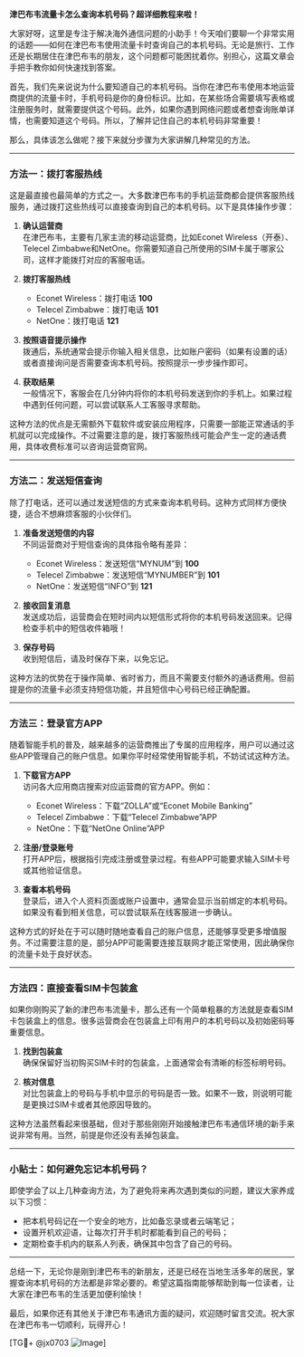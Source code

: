 **津巴布韦流量卡怎么查询本机号码？超详细教程来啦！**

大家好呀，这里是专注于解决海外通信问题的小助手！今天咱们要聊一个非常实用的话题——如何在津巴布韦使用流量卡时查询自己的本机号码。无论是旅行、工作还是长期居住在津巴布韦的朋友，这个问题都可能困扰着你。别担心，这篇文章会手把手教你如何快速找到答案。

首先，我们先来说说为什么要知道自己的本机号码。当你在津巴布韦使用本地运营商提供的流量卡时，手机号码是你的身份标识。比如，在某些场合需要填写表格或注册服务时，就需要提供这个号码。此外，如果你遇到网络问题或者想查询账单详情，也需要知道这个号码。所以，了解并记住自己的本机号码非常重要！

那么，具体该怎么做呢？接下来就分步骤为大家讲解几种常见的方法。

---

### 方法一：拨打客服热线

这是最直接也最简单的方式之一。大多数津巴布韦的手机运营商都会提供客服热线服务，通过拨打这些热线可以直接查询到自己的本机号码。以下是具体操作步骤：

1. **确认运营商**  
   在津巴布韦，主要有几家主流的移动运营商，比如Econet Wireless（开泰）、Telecel Zimbabwe和NetOne。你需要知道自己所使用的SIM卡属于哪家公司，这样才能拨打对应的客服电话。

2. **拨打客服热线**  
   - Econet Wireless：拨打电话 **100**
   - Telecel Zimbabwe：拨打电话 **101**
   - NetOne：拨打电话 **121**

3. **按照语音提示操作**  
   拨通后，系统通常会提示你输入相关信息，比如账户密码（如果有设置的话）或者直接询问是否需要查询本机号码。按照提示一步步操作即可。

4. **获取结果**  
   一般情况下，客服会在几分钟内将你的本机号码发送到你的手机上。如果过程中遇到任何问题，可以尝试联系人工客服寻求帮助。

这种方法的优点是无需额外下载软件或安装应用程序，只需要一部能正常通话的手机就可以完成操作。不过需要注意的是，拨打客服热线可能会产生一定的通话费用，具体收费标准可以咨询运营商官网。

---

### 方法二：发送短信查询

除了打电话，还可以通过发送短信的方式来查询本机号码。这种方式同样方便快捷，适合不想麻烦客服的小伙伴们。

1. **准备发送短信的内容**  
   不同运营商对于短信查询的具体指令略有差异：
   - Econet Wireless：发送短信“MYNUM”到 **100**
   - Telecel Zimbabwe：发送短信“MYNUMBER”到 **101**
   - NetOne：发送短信“INFO”到 **121**

2. **接收回复消息**  
   发送成功后，运营商会在短时间内以短信形式将你的本机号码发送回来。记得检查手机中的短信收件箱哦！

3. **保存号码**  
   收到短信后，请及时保存下来，以免忘记。

这种方法的优势在于操作简单、省时省力，而且不需要支付额外的通话费用。但前提是你的流量卡必须支持短信功能，并且短信中心号码已经正确配置。

---

### 方法三：登录官方APP

随着智能手机的普及，越来越多的运营商推出了专属的应用程序，用户可以通过这些APP管理自己的账户信息。如果你平时经常使用智能手机，不妨试试这种方法。

1. **下载官方APP**  
   访问各大应用商店搜索对应运营商的官方APP。例如：
   - Econet Wireless：下载“ZOLLA”或“Econet Mobile Banking”
   - Telecel Zimbabwe：下载“Telecel Zimbabwe”APP
   - NetOne：下载“NetOne Online”APP

2. **注册/登录账号**  
   打开APP后，根据指引完成注册或登录过程。有些APP可能要求输入SIM卡号或其他验证信息。

3. **查看本机号码**  
   登录后，进入个人资料页面或账户设置中，通常会显示当前绑定的本机号码。如果没有看到相关信息，可以尝试联系在线客服进一步确认。

这种方式的好处在于可以随时随地查看自己的账户信息，还能够享受更多增值服务。不过需要注意的是，部分APP可能需要连接互联网才能正常使用，因此确保你的流量卡处于良好状态。

---

### 方法四：直接查看SIM卡包装盒

如果你刚购买了新的津巴布韦流量卡，那么还有一个简单粗暴的方法就是查看SIM卡包装盒上的信息。很多运营商会在包装盒上印有用户的本机号码以及初始密码等重要信息。

1. **找到包装盒**  
   确保保留好当初购买SIM卡时的包装盒，上面通常会有清晰的标签标明号码。

2. **核对信息**  
   对比包装盒上的号码与手机中显示的号码是否一致。如果不一致，则说明可能是更换过SIM卡或者其他原因导致的。

这种方法虽然看起来很基础，但对于那些刚刚开始接触津巴布韦通信环境的新手来说非常有用。当然，前提是你还没有丢掉包装盒。

---

### 小贴士：如何避免忘记本机号码？

即使学会了以上几种查询方法，为了避免将来再次遇到类似的问题，建议大家养成以下习惯：
- 把本机号码记在一个安全的地方，比如备忘录或者云端笔记；
- 设置开机欢迎语，让每次打开手机时都能看到自己的号码；
- 定期检查手机内的联系人列表，确保其中包含了自己的号码。

---

总结一下，无论你是刚到津巴布韦的新朋友，还是已经在当地生活多年的居民，掌握查询本机号码的方法都是非常必要的。希望这篇指南能够帮助到每一位读者，让大家在津巴布韦的生活更加便利愉快！

最后，如果你还有其他关于津巴布韦通讯方面的疑问，欢迎随时留言交流。祝大家在津巴布韦一切顺利，玩得开心！

[TG💪+ @jx0703 ![Image](https://github.com/user-attachments/assets/dbca1d08-cadb-493c-b0ec-ad6f7a83f270)]